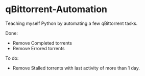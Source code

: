 # qBittorrent-Automation

Teaching myself Python by automating a few qBittorrent tasks.

Done:
- Remove Completed torrents
- Remove Errored torrents

To do:
- Remove Stalled torrents with last activity of more than 1 day.